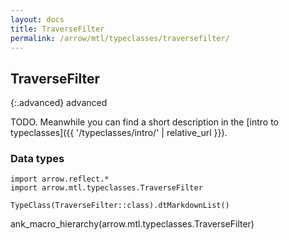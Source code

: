 ```yaml
---
layout: docs
title: TraverseFilter
permalink: /arrow/mtl/typeclasses/traversefilter/
---
```


## TraverseFilter

{:.advanced}
advanced

TODO. Meanwhile you can find a short description in the [intro to typeclasses]({{ '/typeclasses/intro/' | relative_url }}).


### Data types

```kotlin:ank:replace
import arrow.reflect.*
import arrow.mtl.typeclasses.TraverseFilter

TypeClass(TraverseFilter::class).dtMarkdownList()
```

ank_macro_hierarchy(arrow.mtl.typeclasses.TraverseFilter)
